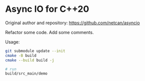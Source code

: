 # Async IO for C++20

Original author and repository: <https://github.com/netcan/asyncio>

Refactor some code. Add some comments.

Usage:

```bash
git submodule update --init
cmake -B build
cmake --build build -j

# run
build/src_main/demo
```
